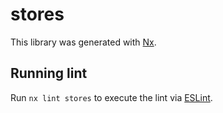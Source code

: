 # stores

This library was generated with [Nx](https://nx.dev).

## Running lint

Run `nx lint stores` to execute the lint via [ESLint](https://eslint.org/).
